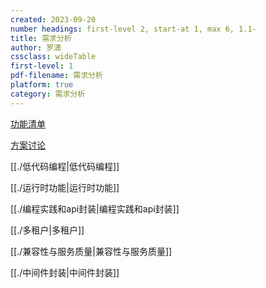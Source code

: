 ```yaml
---
created: 2023-09-20
number headings: first-level 2, start-at 1, max 6, 1.1-
title: 需求分析
author: 罗潇
cssclass: wideTable
first-level: 1
pdf-filename: 需求分析
platform: true
category: 需求分析
---
```


[功能清单](https://venusgroup.feishu.cn/docx/DeT3dud3moNOoUxjGu4cMRvhnVb)

[方案讨论](https://venusgroup.feishu.cn/docx/AyFWdH7wjonQnnxAVM8c95Cpnkg)

[[./低代码编程|低代码编程]]

[[./运行时功能|运行时功能]]

[[./编程实践和api封装|编程实践和api封装]]

[[./多租户|多租户]]

[[./兼容性与服务质量|兼容性与服务质量]]

[[./中间件封装|中间件封装]]
